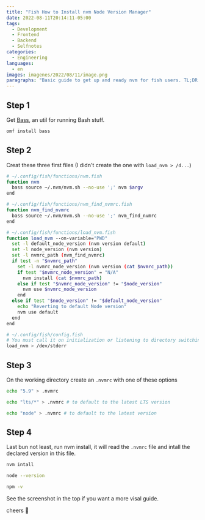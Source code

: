 ```yaml
---
title: "Fish How to Install nvm Node Version Manager"
date: 2022-08-11T20:14:11-05:00
tags:
  - Development
  - Frontend
  - Backend
  - Selfnotes
categories:
  - Engineering
languages:
  - en
images: imagenes/2022/08/11/image.png
paragraphs: "Basic guide to get up and ready nvm for fish users. TL;DR in the screenshot"
---
```


## Step 1

Get [Bass](https://github.com/edc/bass#with-oh-my-fish), an util for running Bash stuff.

```bash
omf install bass
```

## Step 2

Creat these three first files (I didn't create the one with `load_nvm > /d...`)

```bash
# ~/.config/fish/functions/nvm.fish
function nvm
  bass source ~/.nvm/nvm.sh --no-use ';' nvm $argv
end

# ~/.config/fish/functions/nvm_find_nvmrc.fish
function nvm_find_nvmrc
  bass source ~/.nvm/nvm.sh --no-use ';' nvm_find_nvmrc
end

# ~/.config/fish/functions/load_nvm.fish
function load_nvm --on-variable="PWD"
  set -l default_node_version (nvm version default)
  set -l node_version (nvm version)
  set -l nvmrc_path (nvm_find_nvmrc)
  if test -n "$nvmrc_path"
    set -l nvmrc_node_version (nvm version (cat $nvmrc_path))
    if test "$nvmrc_node_version" = "N/A"
      nvm install (cat $nvmrc_path)
    else if test "$nvmrc_node_version" != "$node_version"
      nvm use $nvmrc_node_version
    end
  else if test "$node_version" != "$default_node_version"
    echo "Reverting to default Node version"
    nvm use default
  end
end

# ~/.config/fish/config.fish
# You must call it on initialization or listening to directory switching won't work
load_nvm > /dev/stderr
```

## Step 3

On the working directory create an `.nvmrc` with one of these options

```bash
echo "5.9" > .nvmrc

echo "lts/*" > .nvmrc # to default to the latest LTS version

echo "node" > .nvmrc # to default to the latest version
```

## Step 4

Last bun not least, run nvm install, it will read the `.nvmrc` file and intall the declared version in this file.

```bash
nvm intall

node --version

npm -v
```

See the screenshot in the top if you want a more visal guide.

cheers 🍻
